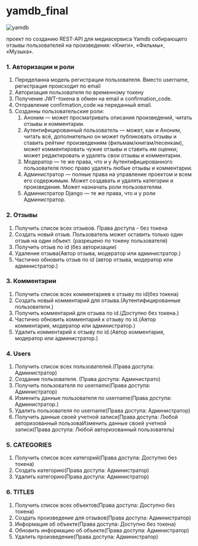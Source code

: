 # yamdb_final
![yamdb](https://github.com/ilshat2/yamdb_final/actions/workflows/yamdb_workflow.yml/badge.svg)

проект по созданию REST-API для медиасервиса Yamdb собирающего отзывы пользователей на произведения: «Книги», «Фильмы», «Музыка».

### 1. Авторизации и роли
1. Переделанна модель регистрации  пользователя. Вместо username, регистрация происходит по email
2. Авторизация пользователя по временному токену
3. Получение JWT-токена в обмен на email и confirmation_code.
4. Отправление confirmation_code на переданный email.
3. Созданны пользовательские роли:
    1. Аноним — может просматривать описания произведений, читать отзывы и комментарии.
    2. Аутентифицированный пользователь — может, как и Аноним, читать всё, дополнительно он может публиковать отзывы и ставить рейтинг произведениям (фильмам/книгам/песенкам), может комментировать чужие отзывы и ставить им оценки; может редактировать и удалять свои отзывы и комментарии.
    3. Модератор — те же права, что и у Аутентифицированного пользователя плюс право удалять любые отзывы и комментарии.
    4. Администратор — полные права на управление проектом и всем его содержимым. Может создавать и удалять категории и произведения. Может назначать роли пользователям.
    5. Администратор Django — те же права, что и у роли Администратор.
### 2. Отзывы
1. Получить список всех отзывов. Права доступа - без токена
5. Создать новый отзыв. Пользователь может оставить только один отзыв на один объект. (разрешено по токену пользователя)
3. Получить отзыв по id (без авторизации)
6. Удаление отзыва(Автор отзыва, модератор или администратор.)
7. Частично обновить отзыв по id (автор отзыва, модератор или администратор.)
### 3. Комментарии
1. Получить список всех комментариев к отзыву по id(без токена)
2. Создать новый комментарий для отзыва.(Аутентифицированные пользователи.)
3. Получить комментарий для отзыва по id.(Доступно без токена.)
4. Частично обновить комментарий к отзыву по id.(Автор комментария, модератор или администратор.)
5. Удалить комментарий к отзыву по id.(Автор комментария, модератор или администратор.)
### 4. Users
1. Получить список всех пользователей.(Права доступа: Администратор)
2. Создание пользователя. (Права доступа: Администрато)
3. Получить пользователя по username(Права доступа: Администратор)
4. Изменить данные пользователя по username(Права доступа: Администратор.)
5. Удалить пользователя по username(Права доступа: Администратор)
6. Получить данные своей учетной записи(Права доступа: Любой авторизованный пользоваИзменить данные своей учетной записи(Права доступа: Любой авторизованный пользователь)
### 5. CATEGORIES
1. Получить список всех категорий(Права доступа: Доступно без токена)
2. Создать категорию(Права доступа: Администратор)
3. Удалить категорию(Права доступа: Администратор)
### 6. TITLES
1. Получить список всех объектов(Права доступа: Доступно без токена)
2. Создать произведение для отзывов(Права доступа: Администратор)
3. Информация об объекте(Права доступа: Доступно без токена)
4. Обновить информацию об объекте(Права доступа: Администратор)
5. Удалить произведение(Права доступа: Администратор)
